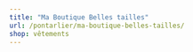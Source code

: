```yaml
---
title: "Ma Boutique Belles tailles"
url: /pontarlier/ma-boutique-belles-tailles/
shop: vêtements
---
```

